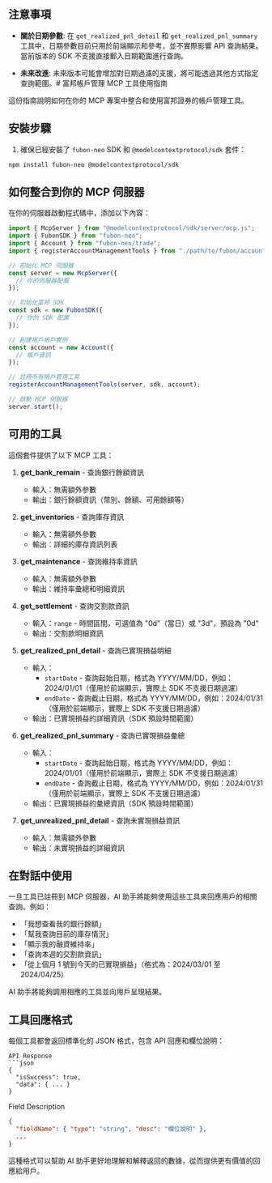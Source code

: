 ## 注意事項

* **關於日期參數**: 在 `get_realized_pnl_detail` 和 `get_realized_pnl_summary` 工具中，日期參數目前只用於前端顯示和參考，並不實際影響 API 查詢結果。當前版本的 SDK 不支援直接郵入日期範圍進行查詢。

* **未來改進**: 未來版本可能會增加對日期過濾的支援，將可能透過其他方式指定查詢範圍。# 富邦帳戶管理 MCP 工具使用指南

這份指南說明如何在你的 MCP 專案中整合和使用富邦證券的帳戶管理工具。

## 安裝步驟

1. 確保已經安裝了 `fubon-neo` SDK 和 `@modelcontextprotocol/sdk` 套件：

```bash
npm install fubon-neo @modelcontextprotocol/sdk
```

## 如何整合到你的 MCP 伺服器

在你的伺服器啟動程式碼中，添加以下內容：

```typescript
import { McpServer } from "@modelcontextprotocol/sdk/server/mcp.js";
import { FubonSDK } from "fubon-neo";
import { Account } from "fubon-neo/trade";
import { registerAccountManagementTools } from "./path/to/fubon/account/index.js";

// 初始化 MCP 伺服器
const server = new McpServer({
  // 你的伺服器配置
});

// 初始化富邦 SDK
const sdk = new FubonSDK({
  // 你的 SDK 配置
});

// 創建用戶帳戶實例
const account = new Account({
  // 帳戶資訊
});

// 註冊所有帳戶管理工具
registerAccountManagementTools(server, sdk, account);

// 啟動 MCP 伺服器
server.start();
```

## 可用的工具

這個套件提供了以下 MCP 工具：

1. **get_bank_remain** - 查詢銀行餘額資訊
   - 輸入：無需額外參數
   - 輸出：銀行餘額資訊（幣別、餘額、可用餘額等）

2. **get_inventories** - 查詢庫存資訊
   - 輸入：無需額外參數
   - 輸出：詳細的庫存資訊列表

3. **get_maintenance** - 查詢維持率資訊
   - 輸入：無需額外參數
   - 輸出：維持率彙總和明細資訊

4. **get_settlement** - 查詢交割款資訊
   - 輸入：`range` - 時間區間，可選值為 "0d"（當日）或 "3d"，預設為 "0d"
   - 輸出：交割款明細資訊

5. **get_realized_pnl_detail** - 查詢已實現損益明細
   - 輸入：
     - `startDate` - 查詢起始日期，格式為 YYYY/MM/DD，例如：2024/01/01（僅用於前端顯示，實際上 SDK 不支援日期過濾）
     - `endDate` - 查詢截止日期，格式為 YYYY/MM/DD，例如：2024/01/31（僅用於前端顯示，實際上 SDK 不支援日期過濾）
   - 輸出：已實現損益的詳細資訊（SDK 預設時間範圍）

6. **get_realized_pnl_summary** - 查詢已實現損益彙總
   - 輸入：
     - `startDate` - 查詢起始日期，格式為 YYYY/MM/DD，例如：2024/01/01（僅用於前端顯示，實際上 SDK 不支援日期過濾）
     - `endDate` - 查詢截止日期，格式為 YYYY/MM/DD，例如：2024/01/31（僅用於前端顯示，實際上 SDK 不支援日期過濾）
   - 輸出：已實現損益的彙總資訊（SDK 預設時間範圍）

7. **get_unrealized_pnl_detail** - 查詢未實現損益資訊
   - 輸入：無需額外參數
   - 輸出：未實現損益的詳細資訊

## 在對話中使用

一旦工具已註冊到 MCP 伺服器，AI 助手將能夠使用這些工具來回應用戶的相關查詢。例如：

- 「我想查看我的銀行餘額」
- 「幫我查詢目前的庫存情況」
- 「顯示我的融資維持率」
- 「查詢本週的交割款資訊」
- 「從上個月 1 號到今天的已實現損益」（格式為：2024/03/01 至 2024/04/25）

AI 助手將能夠調用相應的工具並向用戶呈現結果。

## 工具回應格式

每個工具都會返回標準化的 JSON 格式，包含 API 回應和欄位說明：

```
API Response
```json
{
  "isSuccess": true,
  "data": { ... }
}
```

Field Description
```json
{
  "fieldName": { "type": "string", "desc": "欄位說明" },
  ...
}
```

這種格式可以幫助 AI 助手更好地理解和解釋返回的數據，從而提供更有價值的回應給用戶。
